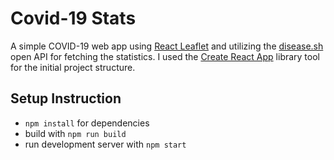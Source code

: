 # Covid-19 Stats

A simple COVID-19 web app using [React Leaflet](https://react-leaflet.js.org/) and utilizing the [disease.sh](https://disease.sh/) open API for fetching the statistics. I used the [Create React App](https://github.com/facebook/create-react-app) library tool for the initial project structure.

## Setup Instruction

- `npm install` for dependencies
- build with `npm run build`
- run development server with `npm start`
